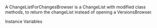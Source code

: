 A ChangeListForChangesBrowser is a ChangeList with modified class methods, to return the changeList instead of opening a VersionsBrowser.

Instance Variables
